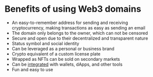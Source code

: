 # Benefits of using Web3 domains

* An easy-to-remember address for sending and receiving cryptocurrency, making transactions as easy as sending an email
* The domain only belongs to the owner, which can not be censored
* Secure and open due to their decentralized and transparent nature
* Status symbol and social identity
* Can be leveraged as a personal or business brand
* Crypto equivalent of a custom license plate
* Wrapped as NFTs can be sold on secondary markets
* Can be [integrated](../integrations/) with wallets, dApps, and other tools
* Fun and easy to use
